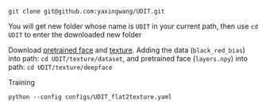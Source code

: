 ```
git clone git@github.com:yaxingwang/UDIT.git
```
You will get new folder whose name is `UDIT` in your current path, then  use `cd UDIT` to enter the downloaded new folder

    

Download [pretrained face](https://drive.google.com/file/d/1VHOgS-NdoVaDCMQTSLOObMFUloaRAp6F/view?usp=sharing) and [texture](https://drive.google.com/file/d/1yzfMmlaMSEa6FQaFbjiO4GGL6snb7Uqb/view?usp=sharing). Adding the data (`black_red_bias`) into path: `cd UDIT/texture/dataset`, and pretrained face (`layers.npy`) into path: `cd UDIT/texture/deepface`



Training 
```
python --config configs/UDIT_flat2texture.yaml
```

